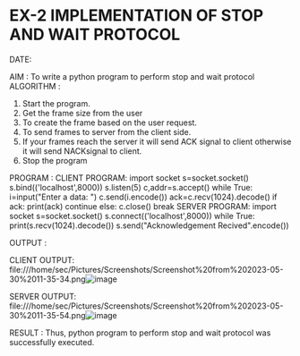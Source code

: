# EX-2 IMPLEMENTATION OF STOP AND WAIT PROTOCOL

DATE:

AIM :
    To write a python program to perform stop and wait protocol
ALGORITHM :
1. Start the program.
2. Get the frame size from the user
3. To create the frame based on the user request.
4. To send frames to server from the client side.
5. If your frames reach the server it will send ACK signal to client otherwise it
will send NACKsignal to client.
6. Stop the program

PROGRAM :
CLIENT PROGRAM:
import socket
s=socket.socket()
s.bind(('localhost',8000))
s.listen(5)
c,addr=s.accept()
while True:
 i=input("Enter a data: ")
 c.send(i.encode())
 ack=c.recv(1024).decode()
 if ack:
 print(ack)
 continue
 else:
 c.close()
 break
SERVER PROGRAM:
import socket
s=socket.socket()
s.connect(('localhost',8000))
while True:
 print(s.recv(1024).decode())
 s.send("Acknowledgement Recived".encode())

OUTPUT :

CLIENT OUTPUT:
file:///home/sec/Pictures/Screenshots/Screenshot%20from%202023-05-30%2011-35-34.png![image](https://github.com/ARJUN19122004/EX-2/assets/119429483/8ba0ab9a-19cf-4e18-91a7-793738635ce9)


SERVER OUTPUT:
file:///home/sec/Pictures/Screenshots/Screenshot%20from%202023-05-30%2011-35-54.png![image](https://github.com/ARJUN19122004/EX-2/assets/119429483/24541677-affe-4abe-b6bb-f8e7ab1a4047)


RESULT :
Thus, python program to perform stop and wait protocol was successfully executed.

